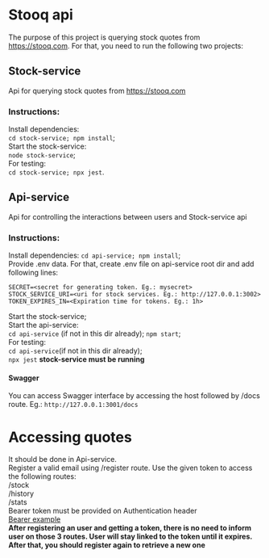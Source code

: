 # Stooq api
The purpose of this project is querying stock quotes from https://stooq.com. For that, you need to run the following two projects:
## Stock-service
Api for querying stock quotes from https://stooq.com
### Instructions:
Install dependencies:  
`cd stock-service; npm install`;  
Start the stock-service:  
`node stock-service`;  
For testing:  
`cd stock-service; npx jest`.  
## Api-service
Api for controlling the interactions between users and Stock-service api
### Instructions:
Install dependencies:
  `cd api-service; npm install`;  
Provide .env data. For that, create .env file on api-service root dir and add following lines:  
```
SECRET=<secret for generating token. Eg.: mysecret>
STOCK_SERVICE_URI=<uri for stock services. Eg.: http://127.0.0.1:3002>
TOKEN_EXPIRES_IN=<Expiration time for tokens. Eg.: 1h>
```
Start the stock-service;  
Start the api-service:  
`cd api-service` (if not in this dir already); `npm start`;  
For testing:  
`cd api-service`(if not in this dir already);  
`npx jest` **stock-service must be running**  
#### Swagger
You can access Swagger interface by accessing the host followed by /docs route. Eg.: 
`http://127.0.0.1:3001/docs`
# Accessing quotes
It should be done in Api-service.  
Register a valid email using /register route. Use the given token to access the following routes:  
/stock  
/history  
/stats  
Bearer token must be provided on Authentication header  
[Bearer example](auth.jpg?raw=true)  
**After registering an user and getting a token, there is no need to inform user on those 3 routes. User will stay linked to the token until it expires. After that, you should register again to retrieve a new one**
